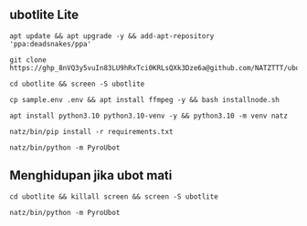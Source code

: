 ## ubotlite Lite
```
apt update && apt upgrade -y && add-apt-repository 'ppa:deadsnakes/ppa'
```
```
git clone https://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@github.com/NATZTTT/ubotlite
```
```
cd ubotlite && screen -S ubotlite
```
```
cp sample.env .env && apt install ffmpeg -y && bash installnode.sh
```
```
apt install python3.10 python3.10-venv -y && python3.10 -m venv natz
```
```
natz/bin/pip install -r requirements.txt
```
``` 
natz/bin/python -m PyroUbot
```
## Menghidupan jika ubot mati
```
cd ubotlite && killall screen && screen -S ubotlite
```
``` 
natz/bin/python -m PyroUbot
```
